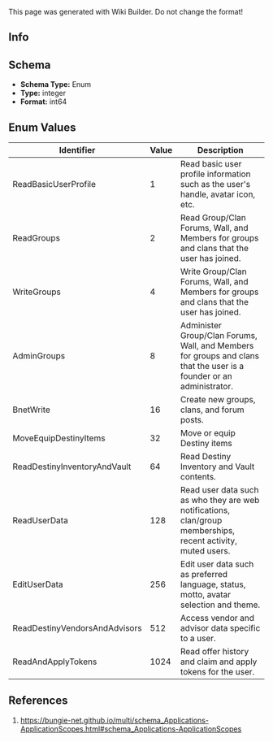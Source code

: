 <span class="wiki-builder">This page was generated with Wiki Builder. Do not change the format!</span>

## Info

## Schema
* **Schema Type:** Enum
* **Type:** integer
* **Format:** int64

## Enum Values
Identifier | Value | Description
---------- | ----- | -----------
ReadBasicUserProfile | 1 | Read basic user profile information such as the user's handle, avatar icon, etc.
ReadGroups | 2 | Read Group/Clan Forums, Wall, and Members for groups and clans that the user has joined.
WriteGroups | 4 | Write Group/Clan Forums, Wall, and Members for groups and clans that the user has joined.
AdminGroups | 8 | Administer Group/Clan Forums, Wall, and Members for groups and clans that the user is a founder or an administrator.
BnetWrite | 16 | Create new groups, clans, and forum posts.
MoveEquipDestinyItems | 32 | Move or equip Destiny items
ReadDestinyInventoryAndVault | 64 | Read Destiny Inventory and Vault contents.
ReadUserData | 128 | Read user data such as who they are web notifications, clan/group memberships, recent activity, muted users.
EditUserData | 256 | Edit user data such as preferred language, status, motto, avatar selection and theme.
ReadDestinyVendorsAndAdvisors | 512 | Access vendor and advisor data specific to a user.
ReadAndApplyTokens | 1024 | Read offer history and claim and apply tokens for the user.

## References
1. https://bungie-net.github.io/multi/schema_Applications-ApplicationScopes.html#schema_Applications-ApplicationScopes

